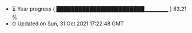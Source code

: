 - ⏳ Year progress { ████████████████████████▁▁▁▁▁▁ } 83.21 %
- ⏰ Updated on Sun, 31 Oct 2021 17:22:48 GMT

